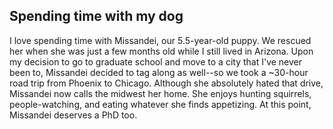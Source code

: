 ## Spending time with my dog
I love spending time with Missandei, our 5.5-year-old puppy. We rescued her when she was just a few months old while I still lived in Arizona. Upon my decision to go to graduate school and move to a city that I've never been to, Missandei decided to tag along as well--so we took a ~30-hour road trip from Phoenix to Chicago. Although she absolutely hated that drive, Missandei now calls the midwest her home. She enjoys hunting squirrels, people-watching, and eating whatever she finds appetizing. At this point, Missandei deserves a PhD too.
